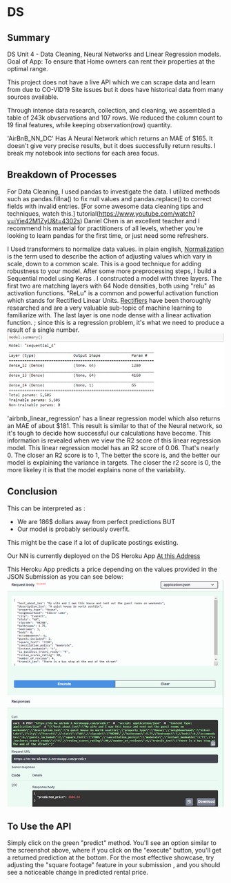 # DS
## Summary
DS
Unit 4 - Data Cleaning, Neural Networks and Linear Regression models.
Goal of App: To ensure that Home owners can rent their properties at the optimal range.

This project does not have a live API which we can scrape data and learn from due to CO-VID19 Site issues but it does have historical data from many sources available.

Through intense data research, collection, and cleaning, we assembled a table of 243k obvservations and 107 rows. We reduced the column count to 19 final features, while keeping observation(row) quantity.

'AirBnB_NN_DC' Has A Neural Network which returns an MAE of $165. It doesn't give very precise results, but it does successfully return results. I break my notebook into sections for each area focus.

## Breakdown of Processes
For Data Cleaning, I used pandas to investigate the data. I utilized methods such as pandas.fillna() to fix null values and pandas.replace() to correct fields with invalid entries. [For some awesome data cleaning tips and techniques, watch this.] tutorial(https://www.youtube.com/watch?v=iYie42M1ZyU&t=4302s) Daniel Chen is an excellent teacher and I recommend his material for practitioners of all levels, whether you're looking to learn pandas for the first time, or just need some refreshers.

I Used transformers to normalize data values. in plain english, [Normalization](https://en.wikipedia.org/wiki/Normalization_(statistics)) is the term used to describe the action of adjusting values which vary in scale, down to a common scale. This is a good technique for adding robustness to your model. After some more preprocessing steps, I build a Sequential model using Keras . I constructed a model with three layers. The first two are matching layers with 64 Node densities, both using "relu" as activation functions. "ReLu" is a common and powerful activation function which stands for Rectified Linear Units. [Rectifiers](https://en.wikipedia.org/wiki/Rectifier_(neural_networks)) have been thoroughly researched and are a very valuable sub-topic of machine learning to familiarize with. The last layer is one node dense with a linear activation function. ; since this is a regression problem, it's what we need to produce a result of a single number.
![Pic of Model Summary](/Airbnb/model_summary.png)

'airbnb_linear_regression' has a linear regression model which also returns an MAE of about $181. This result is similar to that of the Neural network, so it's tough to decide how successful our calculations have become. This information is revealed when we view the R2 score of this linear regression model. This linear regression model has an R2 score of 0.06. That's nearly 0. The closer an R2 score is to 1, The better the score is, and the better our model is explaining the variance in targets. The closer the r2 score is 0, the more likeley it is that the model explains none of the variability.

## Conclusion
This can be interpreted as :
* We are 186$ dollars away from perfect predictions
BUT
* Our model is probably seriously overfit.

This might be the case if a lot of duplicate postings existing.

Our NN is currently deployed on the DS Heroku App [At this Address](https://ds-bw-airbnb-2.herokuapp.com/#/default/predict_predict_post)

This Heroku App predicts a price depending on the values provided in the JSON Submission as you can see below:
![Pic of API](/Airbnb/API.png)

## To Use the API
Simply click on the green "predict" method. You'll see an option similar to the screenshot above, where if you click on the "execute" button, you'll get a returned prediction at the bottom. For the most effective showcase, try adjusting the "square footage" feature in your submission , and you should see a noticeable change in predicted rental price.

